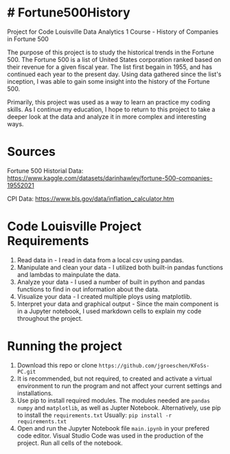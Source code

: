 # # Fortune500History
Project for Code Louisville Data Analytics 1 Course - History of Companies in Fortune 500

The purpose of this project is to study the historical trends in the Fortune 500. The Fortune 500 is a list of United States corporation ranked based on their revenue for a given fiscal year. The list first begain in 1955, and has continued each year to the present day. Using data gathered since the list's inception, I was able to gain some insight into the history of the Fortune 500.

Primarily, this project was used as a way to learn an practice my coding skills. As I continue my education, I hope to return to this project to take a deeper look at the data and analyze it in more complex and interesting ways.

 # Sources
Fortune 500 Historial Data: https://www.kaggle.com/datasets/darinhawley/fortune-500-companies-19552021

CPI Data: https://www.bls.gov/data/inflation_calculator.htm

# Code Louisville Project Requirements
1. Read data in - I read in data from a local csv using pandas. 
2. Manipulate and clean your data - I utilized both built-in pandas functions and lambdas to mainpulate the data.
3. Analyze your data - I used a number of built in python and pandas functions to find in out information about the data.
4. Visualize your data - I created multiple ploys using matplotlib.
5. Interpret your data and graphical output - Since the main component is in a Jupyter notebook, I used markdown cells to explain my code throughout the project.

# Running the project
1. Download this repo or clone `https://github.com/jgroeschen/KFoSs-PC.git`
2. It is recommended, but not required, to created and activate a virtual environment to run the program and not affect your current settings and installations.
3. Use pip to install required modules. The modules needed are `pandas` `numpy` and `matplotlib`, as well as Jupter Notebook.
Alternatively, use pip to install the `requirements.txt`
Usually: `pip install -r requirements.txt`
4. Open and run the Jupyter Notebook file `main.ipynb` in your prefered code editor. Visual Studio Code was used in the production of the project. Run all cells of the notebook.